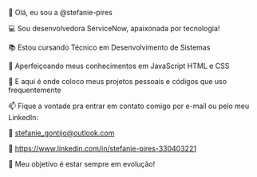 👋 Olá, eu sou a @stefanie-pires

💻 Sou desenvolvedora ServiceNow, apaixonada por tecnologia!

📚 Estou cursando Técnico em Desenvolvimento de Sistemas

🌱 Aperfeiçoando meus conhecimentos em JavaScript HTML e CSS

💼 E aqui é onde coloco meus projetos pessoais e códigos que uso frequentemente

📫 Fique a vontade pra entrar em contato comigo por e-mail ou pelo meu LinkedIn:

📩 stefanie_gontijo@outlook.com

🛜 https://www.linkedin.com/in/stefanie-pires-330403221

🎯 Meu objetivo é estar sempre em evolução!